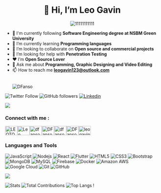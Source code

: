### <h1 align="center">👋 Hi, I’m Leo Gavin</h1>

<div align="center" ><img src="https://i.ibb.co/kX8TZYp/11111111111.jpg" alt="11111111111" border="0"></div>

- 🔭 I'm currently following **Software Engineering degree at NSBM Green University**
- 🌱 I’m currently learning **Programming languages**
- 👯 I’m looking to collaborate on **Open source and commercial projects**
- 🤝 I’m looking for help with **Penetration Testing**
- ❤ I’m **Open Source Lover**
- 💬 Ask me about **Programming, Graphic Designing and Video Editing**
- 📫 How to reach me **leogavin123@outlook.com**
  </br>
  </br>
  <p align="left"> <img src="https://komarev.com/ghpvc/?username=DFanso&color=brightgreen" alt="DFanso" /> </p>
  
![Twitter Follow](https://img.shields.io/twitter/follow/LEOTOGAVIN?color=1DA1F2&label=Followers&logo=twitter&style=for-the-badge)
![GitHub followers](https://img.shields.io/github/followers/DFanso?logo=GitHub&style=for-the-badge)
[![Linkedin](https://img.shields.io/badge/-CONNECT-blue?style=for-the-badge&logo=Linkedin&link=https://www.linkedin.com/in/leo-gavin-8841ba18b/)](https://www.linkedin.com/in/leo-gavin-8841ba18b/)

<a href="https://www.youtube.com/watch?v=dQw4w9WgXcQ"><img src="https://user-images.githubusercontent.com/73097560/115834477-dbab4500-a447-11eb-908a-139a6edaec5c.gif"></a>

### Connect with me :

<a href="https://twitter.com/LEOTOGAVIN" target="blank"><img align="center" src="https://raw.githubusercontent.com/rahuldkjain/github-profile-readme-generator/master/src/images/icons/Social/twitter.svg" alt="LEOTOGAVIN" height="30" width="40" /></a><a href="https://www.linkedin.com/in/leo-gavin-8841ba18b/" target="blank"><img align="center" src="https://raw.githubusercontent.com/rahuldkjain/github-profile-readme-generator/master/src/images/icons/Social/linked-in-alt.svg" alt="Leo Gavin" height="30" width="40" /></a><a href="https://stackoverflow.com/users/14575719/dfanso" target="blank"><img align="center" src="https://raw.githubusercontent.com/rahuldkjain/github-profile-readme-generator/master/src/images/icons/Social/stack-overflow.svg" alt="dfanso" height="30" width="40" /></a><a href="https://www.facebook.com/DFansoo/" target="blank"><img align="center" src="https://raw.githubusercontent.com/rahuldkjain/github-profile-readme-generator/master/src/images/icons/Social/facebook.svg" alt="DFansoo" height="30" width="40" /></a><a href="https://www.instagram.com/dfansoo/" target="blank"><img align="center" src="https://raw.githubusercontent.com/rahuldkjain/github-profile-readme-generator/master/src/images/icons/Social/instagram.svg" alt="dfansoo" height="30" width="40" /></a><a href="https://medium.com/@DFanso" target="blank"><img align="center" src="https://raw.githubusercontent.com/rahuldkjain/github-profile-readme-generator/master/src/images/icons/Social/medium.svg" alt="DFanso" height="30" width="40" /></a><a href="https://www.hackerrank.com/leogavin123" target="blank"><img align="center" src="https://raw.githubusercontent.com/rahuldkjain/github-profile-readme-generator/master/src/images/icons/Social/hackerrank.svg" alt="leogavin123" height="30" width="40" /></a></p>


### Languages and Tools

![JavaScript](https://img.shields.io/badge/-JavaScript-black?style=flat-square&logo=javascript)
![Nodejs](https://img.shields.io/badge/-Nodejs-black?style=flat-square&logo=Node.js)
![React](https://img.shields.io/badge/-React-black?style=flat-square&logo=react)
![Flutter](https://img.shields.io/badge/-Flutter-02569B?style=flat-square&logo=flutter)
![HTML5](https://img.shields.io/badge/-HTML5-E34F26?style=flat-square&logo=html5&logoColor=white)
![CSS3](https://img.shields.io/badge/-CSS3-1572B6?style=flat-square&logo=css3)
![Bootstrap](https://img.shields.io/badge/-Bootstrap-563D7C?style=flat-square&logo=bootstrap)
![MongoDB](https://img.shields.io/badge/-MongoDB-black?style=flat-square&logo=mongodb)
![MySQL](https://img.shields.io/badge/-MySQL-black?style=flat-square&logo=mysql)
![Firebase](https://img.shields.io/badge/Firebase-007ACC?style=flat-square&logo=firebase)
![Docker](https://img.shields.io/badge/-Docker-black?style=flat-square&logo=docker)
![Amazon AWS](https://img.shields.io/badge/Amazon%20AWS-232F3E?style=flat-square&logo=amazon-aws)
![Google Cloud](https://img.shields.io/badge/Google%20Cloud-black?style=flat-square&logo=google-cloud)
![Git](https://img.shields.io/badge/-Git-black?style=flat-square&logo=git)
![GitHub](https://img.shields.io/badge/-GitHub-181717?style=flat-square&logo=github)
<br />

<a href="https://www.youtube.com/watch?v=dQw4w9WgXcQ"><img src="https://user-images.githubusercontent.com/73097560/115834477-dbab4500-a447-11eb-908a-139a6edaec5c.gif"></a>


![Stats](https://github-readme-stats.vercel.app/api?username=DFanso&show_icons=true&theme=tokyonight)
![Total Contributions](https://github-readme-streak-stats.herokuapp.com/?user=DFanso&show_icons=true&theme=tokyonight)
![Top Langs](https://github-readme-stats.vercel.app/api/top-langs/?username=DFanso&layout=compact&langs_count=8&theme=tokyonight)
!
